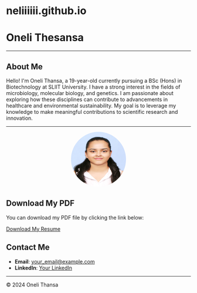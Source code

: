 # neliiiiii.github.io
# Oneli Thesansa

---

## About Me
Hello! I'm Oneli Thansa, a 19-year-old currently pursuing a BSc (Hons) in Biotechnology at SLIIT University. I have a strong interest in the fields of microbiology, molecular biology, and genetics. I am passionate about exploring how these disciplines can contribute to advancements in healthcare and environmental sustainability. My goal is to leverage my knowledge to make meaningful contributions to scientific research and innovation.

---
<div style="text-align: center;">
    <img src="https://github.com/neliiiiii/neliiiiii.github.io/blob/main/A%20(1).jpg?raw=true" alt="Oneli Thansa" style="border-radius: 50%; width: 150px; height: 150px;">
</div>

## Download My PDF

You can download my PDF file by clicking the link below:

[Download My Resume](https://raw.githubusercontent.com/neliiiiii/neliiiiii.github.io/main/Oneli%20Thesansa%20resume%20(1).pdf)


## Contact Me
- **Email**: your_email@example.com
- **LinkedIn**: [Your LinkedIn](your_linkedin_url)

---

© 2024 Oneli Thansa
